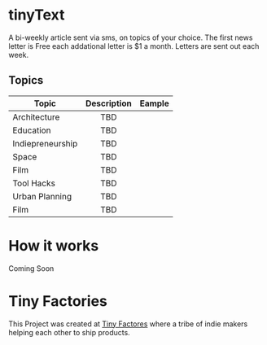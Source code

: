 # tinyText

A bi-weekly article sent via sms, on topics of your choice. The first news letter is Free each addational letter is $1 a month. Letters are sent out each week.

## Topics
| Topic        | Description           | Eample  |
| ------------- |:-------------:| -----:|
| Architecture     | TBD| []() |
| Education   | TBD      |   []() |
| Indiepreneurship | TBD      |    []() |
| Space | TBD     |    []() |
| Film | TBD     |    []() |
| Tool Hacks | TBD      |    []() |
| Urban Planning | TBD      |    []() |
| Film | TBD     |    []() |










# How it works
 Coming Soon




# Tiny Factories
This Project was created at [Tiny Factores](https://tinyfactories.space) where a tribe of indie makers helping each other to ship products.
